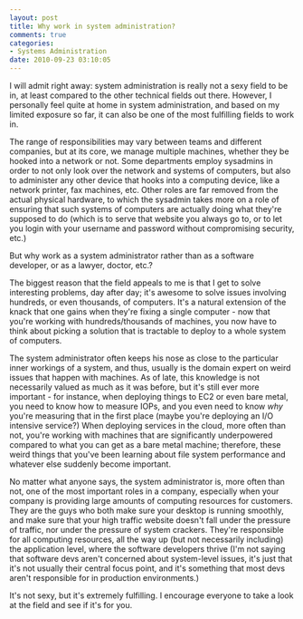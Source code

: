 ```yaml
---
layout: post
title: Why work in system administration?
comments: true
categories:
- Systems Administration
date: 2010-09-23 03:10:05
---
```


I will admit right away: system administration is really not a sexy field
to be in, at least compared to the other technical fields out there.
However, I personally feel quite at home in system administration, and based
on my limited exposure so far, it can also be one of the most fulfilling fields
to work in.

The range of responsibilities may vary between teams and different companies,
but at its core, we manage multiple machines, whether they be hooked into a
network or not. Some departments employ sysadmins in order to not only look
over the network and systems of computers, but also to administer any other
device that hooks into a computing device, like a network printer, fax
machines, etc.  Other roles are far removed from the actual physical hardware,
to which the sysadmin takes more on a role of ensuring that such systems
of computers are actually doing what they're supposed to do (which is to
serve that website you always go to, or to let you login with your username
and password without compromising security, etc.)

But why work as a system administrator rather than as a software developer,
or as a lawyer, doctor, etc.?

The biggest reason that the field appeals to me is that I get to solve
interesting problems, day after day; it's awesome to solve issues involving
hundreds, or even thousands, of computers. It's a natural extension of the
knack that one gains when they're fixing a single computer - now
that you're working with hundreds/thousands of machines, you now have to think
about picking a solution that is tractable to deploy to a whole system of
computers.

The system administrator often keeps his nose as close to the particular inner
workings of a system, and thus, usually is the domain expert on weird issues
that happen with machines.  As of late, this knowledge is not necessarily
valued as much as it was before, but it's still ever more important - for
instance, when deploying things to EC2 or even bare metal, you need to know
how to measure IOPs, and you even need to know *why* you're measuring that in
the first place (maybe you're deploying an I/O intensive service?)  When
deploying services in the cloud, more often than not, you're working with
machines that are significantly underpowered compared to what you can get
as a bare metal machine; therefore, these weird things that you've been
learning about file system performance and whatever else suddenly become
important.

No matter what anyone says, the system administrator is, more often than
not, one of the most important roles in a company, especially when your company
is providing large amounts of computing resources for customers.  They are
the guys who both make sure your desktop is running smoothly, and make sure
that your high traffic website doesn't fall under the pressure of traffic,
nor under the pressure of system crackers.  They're responsible for all
computing resources, all the way up (but not necessarily including) the
application level, where the software developers thrive (I'm not saying that
software devs aren't concerned about system-level issues, it's just that it's
not usually their central focus point, and it's something that most devs
aren't responsible for in production environments.)

It's not sexy, but it's extremely fulfilling. I encourage everyone to take
a look at the field and see if it's for you.
